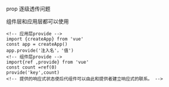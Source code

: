 prop 逐级透传问题

组件层和应用层都可以使用

```
<!-- 应用层provide -->
import {createApp} from 'vue'
const app = createApp()
app.provide('注入名'，'值')
<!-- 组件层provide -->
import{ref ,provide} from 'vue'
const count =ref(0)
provide('key',count)
<!-- 提供的响应式状态使后代组件可以由此和提供者建立响应式的联系。 -->
```

<script setup>
  import { inject } from 'vue'
  const message =inject('key','默认值')
  // 默认值可能需要通过调用函数或者初始化一个类获得，为避免用不到默认值进行不必要的计算产生副作用，使用工厂函数创建默认值
  const value = inject('key', () => new ExpensiveClass())
</script>

```

```

